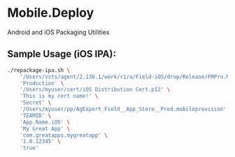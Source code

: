 # Mobile.Deploy
Android and iOS Packaging Utilities

## Sample Usage (iOS IPA):
```bash
./repackage-ipa.sh \
    '/Users/vsts/agent/2.136.1/work/r1/a/Field-iOS/drop/Release/FMPro.MobileClient.iOS.ipa' \
    'Production' \
    '/Users/myuser/cert/iOS Distribution Cert.p12' \
    'This is my cert name!' \
    'Secret' \
    '/Users/myuser/pp/AgExpert_Field__App_Store__Prod.mobileprovision' \
    'TEAMID' \
    'App.Name.iOS' \
    'My Great App' \
    'com.greatapps.mygreatapp' \
    '1.0.12345' \
    'true'
